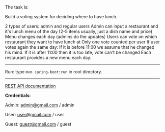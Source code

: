 The task is:

Build a voting system for deciding where to have lunch.

2 types of users: admin and regular users
Admin can input a restaurant and it's lunch menu of the day (2-5 items usually, just a dish name and price)
Menu changes each day (admins do the updates)
Users can vote on which restaurant they want to have lunch at
Only one vote counted per user
If user votes again the same day:
If it is before 11:00 we assume that he changed his mind.
If it is after 11:00 then it is too late, vote can't be changed
Each restaurant provides a new menu each day.

----------

Run: type `mvn spring-boot:run` in root directory.

-----------------------
[REST API documentation](http://localhost:8080/swagger-ui.html)

**Credentials:**

Admin: admin@gmail.com / admin

User:  user@gmail.com / user

Guest:  guest@gmail.com / guest
